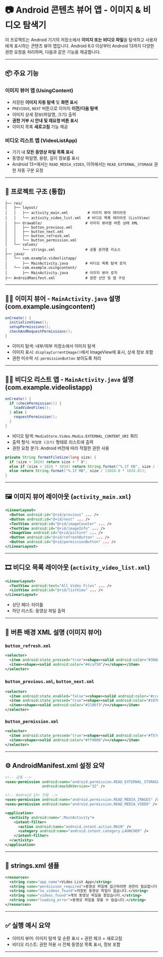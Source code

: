 # 📷 Android 콘텐츠 뷰어 앱 - 이미지 & 비디오 탐색기

이 프로젝트는 Android 기기의 저장소에서 **이미지 또는 비디오 파일**을 탐색하고 사용자에게 표시하는 콘텐츠 뷰어 앱입니다. Android 6.0 이상부터 Android 13까지 다양한 권한 요청을 처리하며, 다음과 같은 기능을 제공합니다.

---

## 📦 주요 기능

### 이미지 뷰어 앱 (UsingContent)
- 저장된 **이미지 자동 탐색** 및 **화면 표시**
- `PREVIOUS`, `NEXT` 버튼으로 이미지 **이전/다음 탐색**
- 이미지 상세 정보(파일명, 크기) 출력
- **권한 거부 시 안내 및 재요청 버튼 표시**
- 이미지 목록 **새로고침** 기능 제공

### 비디오 리스트 앱 (VideoListApp)
- 기기 내 **모든 동영상 파일 목록 표시**
- 동영상 파일명, 용량, 길이 정보를 표시
- Android 13+에서는 `READ_MEDIA_VIDEO`, 이하에서는 `READ_EXTERNAL_STORAGE` 권한 자동 구분 요청

---

## 📁 프로젝트 구조 (통합)

```
├── res/
│   ├── layout/
│   │   ├── activity_main.xml         # 이미지 뷰어 레이아웃
│   │   └── activity_video_list.xml   # 비디오 목록 레이아웃 (ListView)
│   ├── drawable/                    # 이미지 뷰어용 버튼 상태 XML
│   │   ├── button_previous.xml
│   │   ├── button_next.xml
│   │   ├── button_refresh.xml
│   │   └── button_permission.xml
│   └── values/
│       └── strings.xml              # 공통 문자열 리소스
├── java/
│   └── com.example.videolistapp/
│       ├── MainActivity.java        # 비디오 목록 탐색 로직
│   └── com.example.usingcontent/
│       ├── MainActivity.java        # 이미지 뷰어 로직
├── AndroidManifest.xml              # 권한 선언 및 앱 구성
```

---

## 🧑‍💻 이미지 뷰어 - `MainActivity.java` 설명 (com.example.usingcontent)

```java
onCreate() {
  initializeViews();
  setupPermissions();
  checkAndRequestPermissions();
}
```

- 이미지 탐색: 내부/외부 저장소에서 이미지 탐색
- 이미지 표시: `displayCurrentImage()`에서 ImageView에 표시, 상세 정보 포함
- 권한 미수락 시: `permissionButton` 보이도록 처리

---

## 🧑‍💻 비디오 리스트 앱 - `MainActivity.java` 설명 (com.example.videolistapp)

```java
onCreate() {
  if (checkPermission()) {
    loadVideoFiles();
  } else {
    requestPermission();
  }
}
```

- 비디오 탐색: `MediaStore.Video.Media.EXTERNAL_CONTENT_URI` 쿼리
- 출력 형식: `파일명 (크기)` 형태로 리스트에 출력
- 권한 요청 분기: Android 버전에 따라 적절한 권한 사용

```java
private String formatFileSize(long size) {
  if (size < 1024) return size + " B";
  else if (size < 1024 * 1024) return String.format("%.1f KB", size / 1024.0);
  else return String.format("%.1f MB", size / (1024.0 * 1024.0));
}
```

---

## 🖼️ 이미지 뷰어 레이아웃 (`activity_main.xml`)

```xml
<LinearLayout>
  <Button android:id="@+id/previous" ... />
  <Button android:id="@+id/next" ... />
  <TextView android:id="@+id/imageCounter" ... />
  <TextView android:id="@+id/imageInfo" ... />
  <ImageView android:id="@+id/picture" ... />
  <Button android:id="@+id/refreshButton" ... />
  <Button android:id="@+id/permissionButton" ... />
</LinearLayout>
```

---

## 🎞️ 비디오 목록 레이아웃 (`activity_video_list.xml`)

```xml
<LinearLayout>
  <TextView android:text="All Video Files" ... />
  <ListView android:id="@+id/listView" ... />
</LinearLayout>
```

- 상단 헤더: 타이틀
- 하단 리스트: 동영상 파일 출력

---

## 🎨 버튼 배경 XML 설명 (이미지 뷰어)

### `button_refresh.xml`
```xml
<selector>
  <item android:state_pressed="true"><shape><solid android:color="#388e3c"/></shape></item>
  <item><shape><solid android:color="#4caf50"/></shape></item>
</selector>
```

### `button_previous.xml`, `button_next.xml`
```xml
<selector>
  <item android:state_enabled="false"><shape><solid android:color="#cccccc"/></shape></item>
  <item android:state_pressed="true"><shape><solid android:color="#1976d2"/></shape></item>
  <item><shape><solid android:color="#2196f3"/></shape></item>
</selector>
```

### `button_permission.xml`
```xml
<selector>
  <item android:state_pressed="true"><shape><solid android:color="#f57c00"/></shape></item>
  <item><shape><solid android:color="#ff9800"/></shape></item>
</selector>
```

---

## ⚙️ AndroidManifest.xml 설정 요약

```xml
<!-- 공통 -->
<uses-permission android:name="android.permission.READ_EXTERNAL_STORAGE"
                 android:maxSdkVersion="32" />

<!-- Android 13+ 전용 -->
<uses-permission android:name="android.permission.READ_MEDIA_IMAGES" />
<uses-permission android:name="android.permission.READ_MEDIA_VIDEO" />
```

```xml
<application>
  <activity android:name=".MainActivity">
    <intent-filter>
      <action android:name="android.intent.action.MAIN" />
      <category android:name="android.intent.category.LAUNCHER" />
    </intent-filter>
  </activity>
</application>
```

---

## 📑 strings.xml 샘플

```xml
<resources>
  <string name="app_name">Video List App</string>
  <string name="permission_required">동영상 파일에 접근하려면 권한이 필요합니다.</string>
  <string name="no_videos_found">저장된 동영상 파일이 없습니다.</string>
  <string name="videos_found">개의 동영상 파일을 찾았습니다.</string>
  <string name="loading_error">동영상 파일을 찾을 수 없습니다.</string>
</resources>
```

---

## ✅ 실행 예시 요약

- 이미지 뷰어: 이미지 탐색 및 순환 표시 + 권한 체크 + 새로고침
- 비디오 리스트: 권한 허용 시 전체 동영상 목록 표시, 정보 포함

---


